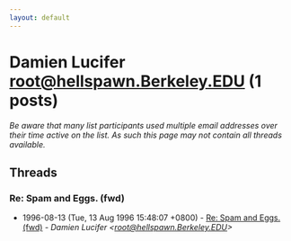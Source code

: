 ```yaml
---
layout: default
---
```


# Damien Lucifer <root@hellspawn.Berkeley.EDU> (1 posts)

_Be aware that many list participants used multiple email addresses over their time active on the list. As such this page may not contain all threads available._

## Threads

### Re: Spam and Eggs. (fwd)
+ 1996-08-13 (Tue, 13 Aug 1996 15:48:07 +0800) - [Re: Spam and Eggs. (fwd)](/archive/1996/08/043f72908bef7ed457e14e851be8297b7299d2f2b2c6ed627b0756ebb9f86f1e) - _Damien Lucifer \<root@hellspawn.Berkeley.EDU\>_

